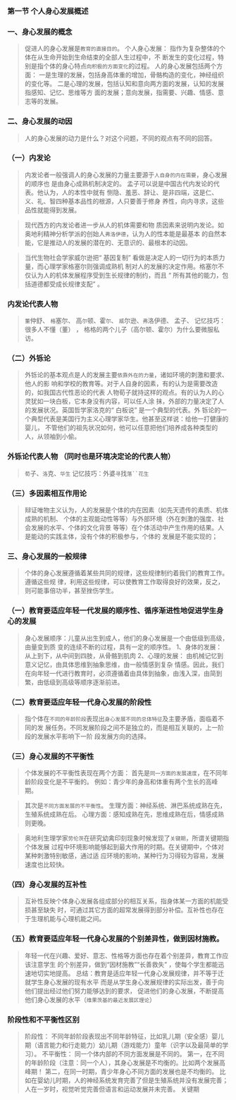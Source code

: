 ### 第一节 个人身心发展概述
### 一、身心发展的概念
>   促进人的身心发展是`教育的直接目的`。
个人身心发展： 指作为复杂整体的个体在从生命开始到生命结束的全部人生过程中，不
断发生的变化过程，特别是指个体的身心特点`向积极的方面变化`的过程。
人的身心发展包括两个方面：
一是生理的发展，包括身高体重的增加，骨骼构造的变化，神经组织的变化等。
二是心理的发展，包括认知和意向两方面的发展，认知的发展指感知、记忆、思维等方
面的发展；意向发展，指需要、兴趣、情感、意志等的发展。

### 二、身心发展的动因
>   人的身心发展的动力是什么？对这个问题，不同的观点有不同的回答。

### （一）内发论
>   内发论者一般强调人的身心发展的力量主要源于`人自身的内在需要`，身心发展的顺序也
是由身心成熟机制决定的。 孟子可以说是中国古代内发论的代表。他认为，人的本性中就有
恻隐、羞恶、辞让、是非四端，这是仁、义、礼、智四种基本品性的根源，人只要善于修身
养性，向内寻求，这些品性就能得到发展。

>   现代西方的内发论者进一步从人的机体需要和物
质因素来说明内发论。如奥地利精神分析学派的创始人`弗洛伊德`，认为人的性本能是最基本
的自然本能，它是推动人的发展的潜在的、无意识的、最根本的动因。

>   当代生物社会学家威尔逊把“ 基因复制” 看做是决定人的一切行为的本质力量，而心理学家格塞尔则强调成熟机
制对人的发展的决定作用。格塞尔不仅认为人的机体发展程序受到生长规律的制约，而且
“ 所有其他的能力，包括道德都受成长规律支配” 。

### 内发论代表人物
>   `董`仲舒、                `格`塞尔、      高`尔`顿、霍`尔`、 `威`尔逊、`弗`洛伊德、     孟子、
记忆技巧：很多人不懂（董） ，  格格的两个儿子（高尔顿、霍尔）为什么要微服私访。



### （二）外铄论
>   外铄论的基本观点是人的发展主要`依靠外在的力量`，诸如环境的刺激和要求、他人的影
响和学校的教育等。对于人自身的因素，有的认为是需要改造的，如我国古代性恶论的代表
人物荀子就持这样的观点。有的认为人的心灵犹如一块白板，它本身没有内容，可以任人涂
抹，外部的力量决定了人的发展状况。英国哲学家洛克的“ 白板说” 是一个典型的代表。外
铄论的一个典型代表是美国行为主义心理学家华生。他甚至这样说：给他一打健康的婴儿，
不管他们的祖先状况如何，他可以任意把他们培养成各种类型的人，从领袖到小偷。

### 外铄论代表人物 （同时也是环境决定论的代表人物）
>   `荀`子、`洛`克、`华生`
记忆技巧：外婆`寻`找`落``花生`

### （三）多因素相互作用论
>   辩证唯物主义认为，人的发展是个体的内在因素（如先天遗传的素质、机体成熟的机制、
个体的主观能动性等等）与外部环境（外在刺激的强度、社会发展的水平、个体的文化背景
等等）在个体活动中产生作用的结果。人是能动的实践主体，没有个体的积极参与，个体的
发展是不能实现的；

### 三、身心发展的一般规律
>   个体的身心发展遵循着某些共同的规律，这些规律制约着我们的教育工作。遵循这些规
律，利用这些规律，可以使教育工作取得良好的效果，反之，则可能事倍功半，甚至挫伤学生。

### （一）教育要适应年轻一代发展的顺序性、循序渐进性地促进学生身心的发展
>   身心发展顺序：儿童从出生到成人，他们的身心发展是一个由低级到高级，由量变到质
变的连续不断的过程，具有一定的顺序性。
1、身体的发展：
    从上到下，从中间到四肢，从骨骼到肌肉
2、心理的发展：
    由机械记忆到意义记忆，由具体思维到抽象思维，由一般情感到复杂
情感。因此，我们在向年轻一代进行教育时，必须遵循着由具体到抽象，由浅入深，由简到
繁，由低级到高级等顺序逐渐前进。

### （二）教育要适应年轻一代身心发展的阶段性
>   指个体在`不同的年龄阶段`表现出`身心发展不同的总体特征`及主要矛盾，面临着不同的发
展任务。不同发展阶段之间不是独立的，而是相互关联的，上一阶段的发展水平影响下一阶
段发展方向的选择。

### （三）身心发展的不平衡性
>   个体发展的不平衡性表现在两个方面：
首先是`同一方面的发展速度`，在不同年龄阶段变化是不平衡的。
例如：青少年的身高和体重有两个生长的高峰期。

>   其次是`不同方面发展的不平衡性`。
生理方面：神经系统、淋巴系统成熟在先，生殖系统成熟在后。
心理方面：感知成熟在先，思维成熟在后，情感成熟则更晚。

>   奥地利生理学家`劳伦茨`在研究幼禽印刻现象时候发现了`关键期`，所谓关键期指个体发展
过程中环境影响能够起到最大作用的时期。在关键期中，个体对某种刺激特别敏感，通过适
应环境的影响，某种行为习得较为容易，发展速度也比较快。

### （四）身心发展的互补性
>   互补性反映个体身心发展各组成部分的相互关系，指身体某一方面的机能受损甚至缺失
时，可通过其它方面的超常发展得到部分补偿。互补性也存在于生理机能与心理机能之间。

### （五）教育要适应年轻一代身心发展的个别差异性，做到因材施教。
>   年轻一代在兴趣、爱好、意志、性格等方面也存在着个别差异，教育工作应该注意学生
的个别差异，做到“因材施教”“长善救失” ，使每个学生都能迅速地切实地提高。
总结：教育是适应年轻一代身心发展规律，并不等于迁就学生身心发展的现有水平
而是从学生身心发展规律的实际出发，善于向他们提出经过他们努力能够达到的要求，
促进他们的身心发展，不断提高他们身心发展的水平（`维果茨基的最近发展区理论`）

### 阶段性和不平衡性区别
>   阶段性：
        不同年龄阶段表现出不同年龄特征，比如乳儿期（安全感）婴儿期（语言能力和行走能力）幼儿期（游戏能力）童年（识字以及最简单的学习）。
    不平衡性：
        同一个体内部的不同方面发展是不同的。
    第一，在不同的年龄阶段（注意：同一个人），其身心发展是不均衡的。比如两个发展高峰期！
    第二，在同一时期，青少年身心不同方面的发展也是不均衡的。
    比如在婴幼儿时期，人的神经系统发育完善了但是生殖系统并没有发展完善；人在一岁时，视觉听觉完善但语言和运动发展并未完善。
        关键期